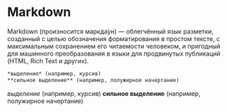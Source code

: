 # Markdown

Markdown (произносится маркда́ун) — облегчённый язык разметки, созданный с целью обозначения форматирования в простом тексте, с максимальным сохранением его читаемости человеком, и пригодный для машинного преобразования в языки для продвинутых публикаций (HTML, Rich Text и других).

```md
*выделение* (например, курсив)
**сильное выделение** (например, полужирное начертание)
```

*выделение* (например, курсив)
**сильное выделение** (например, полужирное начертание)

